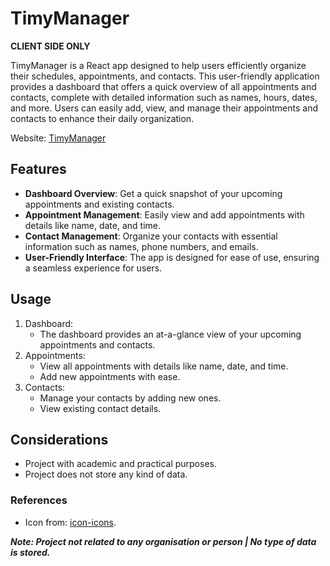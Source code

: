 # TimyManager

**CLIENT SIDE ONLY**

TimyManager is a React app designed to help users efficiently organize their schedules, appointments, and contacts. This user-friendly application provides a dashboard that offers a quick overview of all appointments and contacts, complete with detailed information such as names, hours, dates, and more. Users can easily add, view, and manage their appointments and contacts to enhance their daily organization.

Website: [TimyManager](https://timymanager.netlify.app/) 

## Features
- **Dashboard Overview**: Get a quick snapshot of your upcoming appointments and existing contacts.
- **Appointment Management**: Easily view and add appointments with details like name, date, and time.
- **Contact Management**: Organize your contacts with essential information such as names, phone numbers, and emails.
- **User-Friendly Interface**: The app is designed for ease of use, ensuring a seamless experience for users.

## Usage
1) Dashboard:
    - The dashboard provides an at-a-glance view of your upcoming appointments and contacts.
2) Appointments:
    - View all appointments with details like name, date, and time.
    - Add new appointments with ease.
3) Contacts:
    - Manage your contacts by adding new ones.
    - View existing contact details.

## Considerations
- Project with academic and practical purposes.
- Project does not store any kind of data.

### References 
- Icon from: [icon-icons](https://icon-icons.com/). 

***Note: Project not related to any organisation or person | No type of data is stored.***
